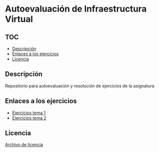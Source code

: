 # Autoevaluación de Infraestructura Virtual

## TOC

<!-- TOC depthFrom:2 depthTo:6 withLinks:1 updateOnSave:0 orderedList:0 -->

- [Descripción](#descripción)
- [Enlaces a los ejercicios](#enlaces-a-los-ejercicios)
- [Licencia](#licencia)

<!-- /TOC -->

## Descripción
Repositorio para autoevaluación y resolución de ejercicios de la asignatura

## Enlaces a los ejercicios

- [Ejercicios tema 1](./ejercicios_tema_1.md)
- [Ejercicios tema 2](./ejercicios_tema_2.md)

## Licencia

[Archivo de licencia](https://github.com/lulivi/autoevaluacion-IV/blob/master/LICENSE)
